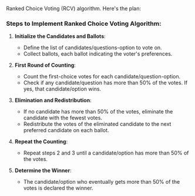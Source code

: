 Ranked Choice Voting (RCV) algorithm. Here's the plan:

### Steps to Implement Ranked Choice Voting Algorithm:

1. **Initialize the Candidates and Ballots**:
   - Define the list of candidates/questions-option to vote on.
   - Collect ballots, each ballot indicating the voter's preferences.


2. **First Round of Counting**:
   - Count the first-choice votes for each candidate/question-option.
   - Check if any candidate/question has more than 50% of the votes. If yes, that candidate/option wins.

3. **Elimination and Redistribution**:
   - If no candidate has more than 50% of the votes, eliminate the candidate with the fewest votes.
   - Redistribute the votes of the eliminated candidate to the next preferred candidate on each ballot.

4. **Repeat the Counting**:
   - Repeat steps 2 and 3 until a candidate/option has more than 50% of the votes.

5. **Determine the Winner**:
   - The candidate/option who eventually gets more than 50% of the votes is declared the winner.